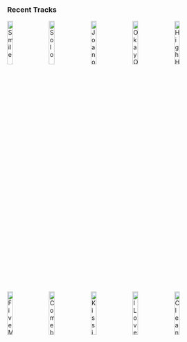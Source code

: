 ### Recent Tracks
[<img src='https://lastfm.freetls.fastly.net/i/u/300x300/6a0cb5fd9545fb622167bff5fcf7591f.png' width='16%' height='16%' alt='Smile'>](https://www.last.fm/music/katy%2bperry/_/smile)&nbsp;&nbsp;&nbsp;&nbsp;[<img src='https://lastfm.freetls.fastly.net/i/u/300x300/afbc84e5a864dcffb2e4e328856caf10.png' width='16%' height='16%' alt='Solo'>](https://www.last.fm/music/carly%2brae%2bjepsen/_/solo)&nbsp;&nbsp;&nbsp;&nbsp;[<img src='https://lastfm.freetls.fastly.net/i/u/300x300/5bcfa24e9ef35fbf451bd6908bf75f59.png' width='16%' height='16%' alt='Joan of Arc on the Dance Floor'>](https://www.last.fm/music/aly%2b%2526%2baj/_/joan%2bof%2barc%2bon%2bthe%2bdance%2bfloor)&nbsp;&nbsp;&nbsp;&nbsp;[<img src='https://lastfm.freetls.fastly.net/i/u/300x300/ac8e5d9d1bccae4ee065e9b4cab17b93.png' width='16%' height='16%' alt='Okay Okay'>](https://www.last.fm/music/alessia%2bcara/_/okay%2bokay)&nbsp;&nbsp;&nbsp;&nbsp;[<img src='https://lastfm.freetls.fastly.net/i/u/300x300/c11a6678a4bc2000e36c4a4ed8dfd0e9.png' width='16%' height='16%' alt='High Horse'>](https://www.last.fm/music/kacey%2bmusgraves/_/high%2bhorse)&nbsp;&nbsp;&nbsp;&nbsp;<br>[<img src='https://lastfm.freetls.fastly.net/i/u/300x300/cf1a27eee5c80ecfe277284a9a5a3941.png' width='16%' height='16%' alt='Five More Minutes'>](https://www.last.fm/music/jonas%2bbrothers/_/five%2bmore%2bminutes)&nbsp;&nbsp;&nbsp;&nbsp;[<img src='https://lastfm.freetls.fastly.net/i/u/300x300/afbc84e5a864dcffb2e4e328856caf10.png' width='16%' height='16%' alt='Comeback'>](https://www.last.fm/music/carly%2brae%2bjepsen/_/comeback)&nbsp;&nbsp;&nbsp;&nbsp;[<img src='https://lastfm.freetls.fastly.net/i/u/300x300/26d803590e18b7f628bcb6d7e29fce40.png' width='16%' height='16%' alt='Kissing Other People'>](https://www.last.fm/music/lennon%2bstella/_/kissing%2bother%2bpeople)&nbsp;&nbsp;&nbsp;&nbsp;[<img src='https://lastfm.freetls.fastly.net/i/u/300x300/635c844d26acc4452f214b6780c78de1.png' width='16%' height='16%' alt='I Love Yous'>](https://www.last.fm/music/hailee%2bsteinfeld/_/i%2blove%2byou%2527s)&nbsp;&nbsp;&nbsp;&nbsp;[<img src='https://lastfm.freetls.fastly.net/i/u/300x300/cad511cc410e7053317593ce78cdba86.png' width='16%' height='16%' alt='Clean'>](https://www.last.fm/music/hey%2bviolet/_/clean)&nbsp;&nbsp;&nbsp;&nbsp;<br>